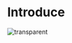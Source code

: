 # Introduce

![transparent](https://capsule-render.vercel.app/api?type=transparent&fontColor=703ee5&text=비전을%20품은%20SW%20Engineer,%20김명준입니다!&height=180&fontSize=40&desc=몰입으로%20에너지를%20얻는다&descAlignY=20&descAlign=21)
